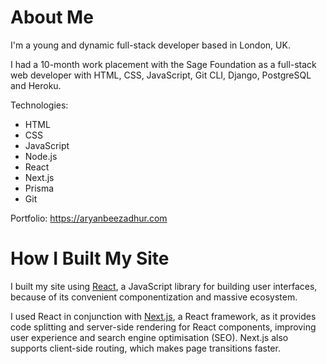 # About Me

I'm a young and dynamic full-stack developer based in London, UK.

I had a 10-month work placement with the Sage Foundation as a full-stack web developer with HTML, CSS, JavaScript, Git CLI, Django, PostgreSQL and Heroku.

Technologies:

-   HTML
-   CSS
-   JavaScript
-   Node.js
-   React
-   Next.js
-   Prisma
-   Git

Portfolio: https://aryanbeezadhur.com

# How I Built My Site

I built my site using [React](https://reactjs.org), a JavaScript library for building user interfaces, because of its convenient componentization and massive ecosystem.

I used React in conjunction with [Next.js](https://nextjs.org), a React framework, as it provides code splitting and server-side rendering for React components, improving user experience and search engine optimisation (SEO). Next.js also supports client-side routing, which makes page transitions faster.
